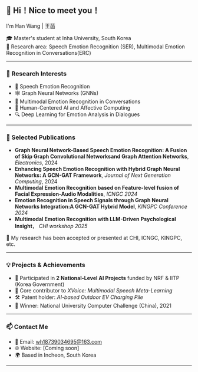 ## 👋 Hi！Nice to meet you！

I'm Han Wang | 王菡

🎓 Master's student at Inha University, South Korea  
🔬 Research area: Speech Emotion Recognition (SER), Multimodal Emotion Recognition in Conversations(ERC)  

---

### 🧠 Research Interests
- 🎤 Speech Emotion Recognition  
- 🕸️ Graph Neural Networks (GNNs)  
- 🎥 Multimodal Emotion Recognition in Conversations  
- 🤖 Human-Centered AI and Affective Computing  
- 🔍 Deep Learning for Emotion Analysis in Dialogues  

---

### 📝 Selected Publications
- **Graph Neural Network-Based Speech Emotion Recognition: A Fusion of Skip Graph Convolutional Networksand Graph Attention Networks**, *Electronics*, 2024 
- **Enhancing Speech Emotion Recognition with Hybrid Graph Neural Networks: A GCN-GAT Framework**, *Journal of Next Generation Computing*, 2024 
- **Multimodal Emotion Recognition based on Feature-level fusion of Facial Expression-Audio Modalities**, *ICNGC 2024* 
- **Emotion Recognition in Speech Signals through Graph Neural Networks Integration:A GCN-GAT Hybrid Model**, *KINGPC Conference 2024* 
- **Multimodal Emotion Recognition with LLM-Driven Psychological Insight**， *CHI workshop 2025*

📌 My research has been accepted or presented at CHI, ICNGC, KINGPC, etc.

---

### 💡 Projects & Achievements
- 🧪 Participated in **2 National-Level AI Projects** funded by NRF & IITP (Korea Government)
- 🧠 Core contributor to *XVoice: Multimodal Speech Meta-Learning*
- 🛠 Patent holder: *AI-based Outdoor EV Charging Pile*  
- 🥇 Winner: National University Computer Challenge (China), 2021

---

### 📫 Contact Me
- 📧 Email: wh18739034695@163.com  
- 🌐 Website: [Coming soon]  
- 🌍 Based in Incheon, South Korea

---


